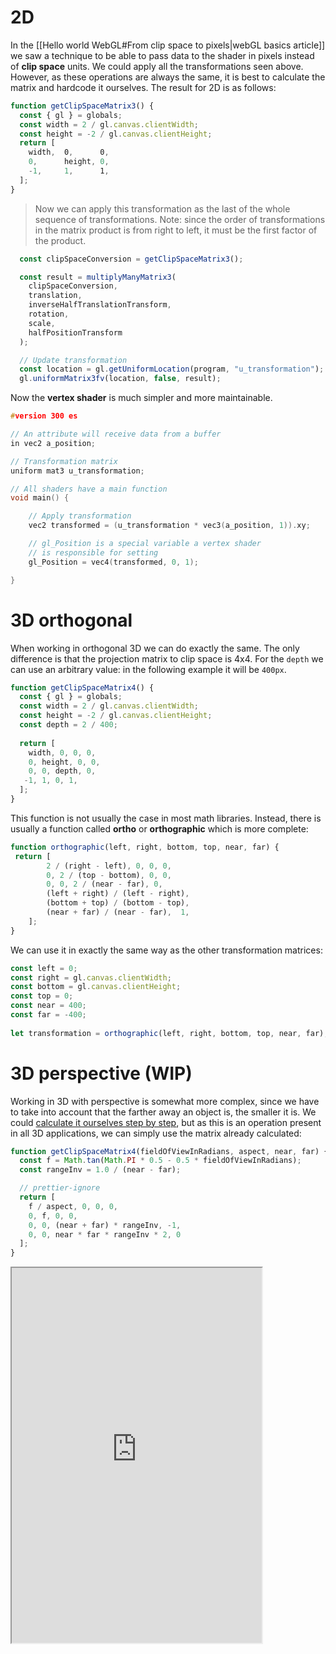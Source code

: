 # 2D

In the [[Hello world WebGL#From clip space to pixels|webGL basics article]] we saw a technique to be able to pass data to the shader in pixels instead of **clip space** units. We could apply all the transformations seen above. However, as these operations are always the same, it is best to calculate the matrix and hardcode it ourselves. The result for 2D is as follows:

```js
function getClipSpaceMatrix3() {
  const { gl } = globals;
  const width = 2 / gl.canvas.clientWidth;
  const height = -2 / gl.canvas.clientHeight;
  return [  
    width,  0,      0,  
    0,      height, 0,  
    -1,     1,      1,  
  ];
}
```

>Now we can apply this transformation as the last of the whole sequence of transformations. Note: since the order of transformations in the matrix product is from right to left, it must be the first factor of the product.

```js
  const clipSpaceConversion = getClipSpaceMatrix3();

  const result = multiplyManyMatrix3(
    clipSpaceConversion,
    translation,
    inverseHalfTranslationTransform,
    rotation,
    scale,
    halfPositionTransform
  );

  // Update transformation
  const location = gl.getUniformLocation(program, "u_transformation");
  gl.uniformMatrix3fv(location, false, result);
```

Now the **vertex shader** is much simpler and more maintainable.

```c
#version 300 es

// An attribute will receive data from a buffer
in vec2 a_position;

// Transformation matrix
uniform mat3 u_transformation;

// All shaders have a main function
void main() {

    // Apply transformation
    vec2 transformed = (u_transformation * vec3(a_position, 1)).xy;  

    // gl_Position is a special variable a vertex shader
    // is responsible for setting
    gl_Position = vec4(transformed, 0, 1);

}
```

# 3D orthogonal

When working in orthogonal 3D we can do exactly the same. The only difference is that the projection matrix to clip space is 4x4. For the `depth` we can use an arbitrary value: in the following example it will be `400px`.

```js
function getClipSpaceMatrix4() {
  const { gl } = globals;
  const width = 2 / gl.canvas.clientWidth;
  const height = -2 / gl.canvas.clientHeight;
  const depth = 2 / 400;
  
  return [  
    width, 0, 0, 0,
    0, height, 0, 0,
    0, 0, depth, 0,
   -1, 1, 0, 1,
  ];
}
```

This function is not usually the case in most math libraries. Instead, there is usually a function called **ortho** or **orthographic** which is more complete:

```js
function orthographic(left, right, bottom, top, near, far) {  
 return [  
		2 / (right - left), 0, 0, 0,  
	    0, 2 / (top - bottom), 0, 0,  
	    0, 0, 2 / (near - far), 0,  
	    (left + right) / (left - right),  
	    (bottom + top) / (bottom - top),  
	    (near + far) / (near - far),  1,  
    ];  
}
```

We can use it in exactly the same way as the other transformation matrices:

```js
const left = 0;  
const right = gl.canvas.clientWidth;  
const bottom = gl.canvas.clientHeight;  
const top = 0;  
const near = 400;  
const far = -400;  
  
let transformation = orthographic(left, right, bottom, top, near, far);
```

# 3D perspective (WIP)

Working in 3D with perspective is somewhat more complex, since we have to take into account that the farther away an object is, the smaller it is. We could [calculate it ourselves step by step](https://webgl2fundamentals.org/webgl/lessons/webgl-3d-perspective.html), but as this is an operation present in all 3D applications, we can simply use the matrix already calculated:

```js
function getClipSpaceMatrix4(fieldOfViewInRadians, aspect, near, far) {
  const f = Math.tan(Math.PI * 0.5 - 0.5 * fieldOfViewInRadians);
  const rangeInv = 1.0 / (near - far);

  // prettier-ignore
  return [
    f / aspect, 0, 0, 0,
    0, f, 0, 0,
    0, 0, (near + far) * rangeInv, -1,
    0, 0, near * far * rangeInv * 2, 0
  ];
}
```


<iframe class="webgl_example " style="width: 400px; height: 600px;" src="https://webgl2fundamentals.org/webgl/frustum-diagram.html"></iframe>
